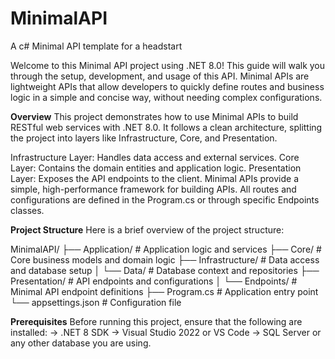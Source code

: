 # MinimalAPI
A c# Minimal API template for a headstart

Welcome to this Minimal API project using .NET 8.0! This guide will walk you through the setup, development, and usage of this API. Minimal APIs are lightweight APIs that allow developers to quickly define routes and business logic in a simple and concise way, without needing complex configurations.

**Overview**
This project demonstrates how to use Minimal APIs to build RESTful web services with .NET 8.0. It follows a clean architecture, splitting the project into layers like Infrastructure, Core, and Presentation.

Infrastructure Layer: Handles data access and external services.
Core Layer: Contains the domain entities and application logic.
Presentation Layer: Exposes the API endpoints to the client.
Minimal APIs provide a simple, high-performance framework for building APIs. All routes and configurations are defined in the Program.cs or through specific Endpoints classes.

**Project Structure**
Here is a brief overview of the project structure:

MinimalAPI/
├── Application/              # Application logic and services
├── Core/                     # Core business models and domain logic
├── Infrastructure/           # Data access and database setup
│   └── Data/                 # Database context and repositories
├── Presentation/             # API endpoints and configurations
│   └── Endpoints/            # Minimal API endpoint definitions
├── Program.cs                # Application entry point
└── appsettings.json          # Configuration file

**Prerequisites**
Before running this project, ensure that the following are installed:
-> .NET 8 SDK
-> Visual Studio 2022 or VS Code
-> SQL Server or any other database you are using.
